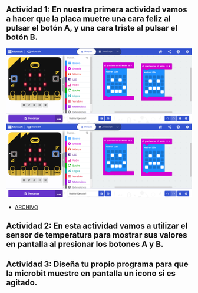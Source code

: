 ## Actividad 1: En nuestra primera actividad vamos a hacer que la placa muetre una cara feliz al pulsar el botón A, y una cara triste al pulsar el botón B.
![image](EJ1-A.png)
![image](EJ1-B.png)

- [ARCHIVO](microbit-Modulo1Ejercicio1.hex) 


## Actividad 2: En esta actividad vamos a utilizar el sensor de temperatura para mostrar sus valores en pantalla al presionar los botones A y B.





## Actividad 3: Diseña tu propio programa para que la microbit muestre en pantalla un icono si es agitado.

